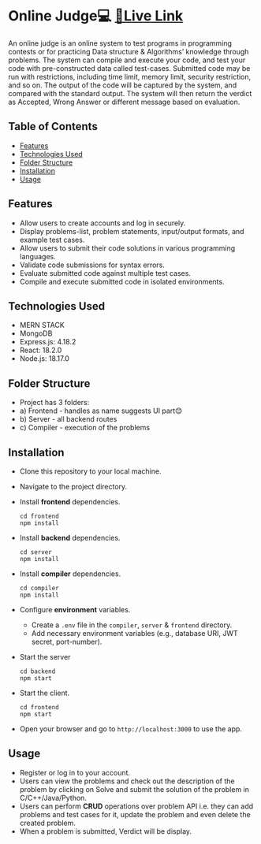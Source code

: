 # Online Judge💻 [🔗Live Link]()

An online judge is an online system to test programs in programming contests or for practicing Data structure & Algorithms’ knowledge through problems. The system can compile and execute your code, and test your code with pre-constructed data called test-cases. Submitted code may be run with restrictions, including time limit, memory limit, security restriction, and so on. The output of the code will be captured by the system, and compared with the standard output. The system will then return the verdict as Accepted, Wrong Answer or different message based on evaluation.

## Table of Contents

- [Features](#features)
- [Technologies Used](#technologies-used)
- [Folder Structure](#folder-structure)
- [Installation](#installation)
- [Usage](#usage)

## Features

- Allow users to create accounts and log in securely.
- Display problems-list, problem statements, input/output formats, and example test cases.
- Allow users to submit their code solutions in various programming languages.
- Validate code submissions for syntax errors.
- Evaluate submitted code against multiple test cases.
- Compile and execute submitted code in isolated environments.

## Technologies Used

- MERN STACK
- MongoDB
- Express.js: 4.18.2
- React: 18.2.0
- Node.js: 18.17.0

## Folder Structure

- Project has 3 folders:
- a) Frontend - handles as name suggests UI part😊
- b) Server - all backend routes
- c) Compiler - execution of the problems

## Installation

- Clone this repository to your local machine.
- Navigate to the project directory.
- Install **frontend** dependencies.

  ```
  cd frontend
  npm install
  ```

- Install **backend** dependencies.

  ```
  cd server
  npm install
  ```

- Install **compiler** dependencies.

  ```
  cd compiler
  npm install
  ```

- Configure **environment** variables.
  - Create a `.env` file in the `compiler`, `server` & `frontend` directory.
  - Add necessary environment variables (e.g., database URI, JWT secret, port-number).
- Start the server
  ```
  cd backend
  npm start
  ```
- Start the client.
  ```
  cd frontend
  npm start
  ```
- Open your browser and go to `http://localhost:3000` to use the app.

## Usage

- Register or log in to your account.
- Users can view the problems and check out the description of the problem by clicking on Solve and submit the solution of the problem in C/C++/Java/Python.
- Users can perform **CRUD** operations over problem API i.e. they can add problems and test cases for it, update the problem and even delete the created problem.
- When a problem is submitted, Verdict will be display.